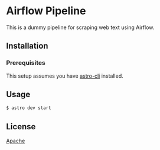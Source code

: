 # Airflow Pipeline

This is a dummy pipeline for scraping web text using Airflow.

## Installation

### Prerequisites

This setup assumes you have [astro-cli](https://www.astronomer.io/docs/cli-installation/) installed.

## Usage

```bash
$ astro dev start
```

## License
[Apache](https://choosealicense.com/licenses/apache-2.0/)
